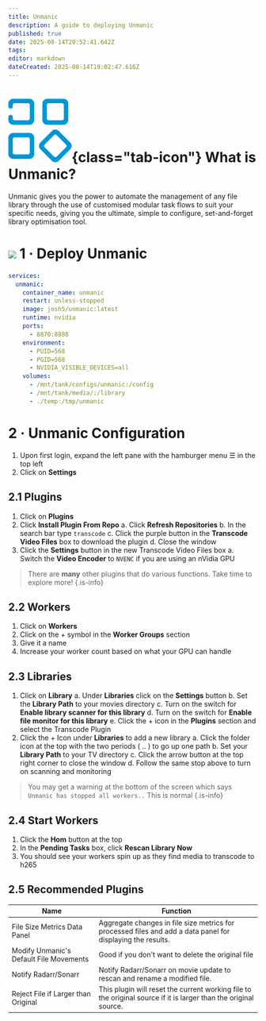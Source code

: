 ```yaml
---
title: Unmanic
description: A guide to deploying Unmanic
published: true
date: 2025-08-14T20:52:41.642Z
tags: 
editor: markdown
dateCreated: 2025-08-14T19:02:47.616Z
---
```


# ![](/unmanic.png){class="tab-icon"} What is Unmanic?

Unmanic gives you the power to automate the management of any file library through the use of customised modular task flows to suit your specific needs, giving you the ultimate, simple to configure, set-and-forget library optimisation tool.

# <img src="/docker.png" class="tab-icon"> 1 · Deploy Unmanic

```yaml
services:
  unmanic:
    container_name: unmanic
    restart: unless-stopped
    image: josh5/unmanic:latest
    runtime: nvidia
    ports:
      - 8870:8888
    environment:
      - PUID=568
      - PGID=568
      - NVIDIA_VISIBLE_DEVICES=all
    volumes:
      - /mnt/tank/configs/unmanic:/config
      - /mnt/tank/media/:/library
      - ./temp:/tmp/unmanic
```

# 2 · Unmanic Configuration
1. Upon first login, expand the left pane with the hamburger menu ☰ in the top left
1. Click on **Settings**

## 2.1 Plugins
1. Click on **Plugins**
1. Click **Install Plugin From Repo**
	a. Click **Refresh Repositories**
	b. In the search bar type `transcode`
	c. Click the purple button in the **Transcode Video Files** box to download the plugin
	d. Close the window
1. Click the **Settings** button in the new Transcode Video Files box
	a. Switch the **Video Encoder** to `NVENC` if you are using an nVidia GPU

> There are **many** other plugins that do various functions. Take time to explore more!
{.is-info}

## 2.2 Workers
1. Click on **Workers**
1. Click on the + symbol in the **Worker Groups** section
1. Give it a name
1. Increase your worker count based on what your GPU can handle


## 2.3 Libraries
1. Click on **Library**
	a. Under **Libraries** click on the **Settings** button
	b. Set the **Library Path** to your movies directory
	c. Turn on the switch for **Enable library scanner for this library**
	d. Turn on the switch for **Enable file monitor for this library**
	e. Click the + icon in the **Plugins** section and select the Transcode Plugin
1. Click the + Icon under **Libraries** to add a new library
	a. Click the folder icon at the top with the two periods ( .. ) to go up one path
 	b. Set your **Library Path** to your TV directory
 	c. Click the arrow button at the top right corner to close the window
	d. Follow the same stop above to turn on scanning and monitoring

> You may get a warning at the bottom of the screen which says `Unmanic has stopped all workers..` This is normal
{.is-info}

## 2.4 Start Workers
1. Click the **Hom** button at the top
1. In the **Pending Tasks** box, click **Rescan Library Now**
1. You should see your workers spin up as they find media to transcode to h265

## 2.5 Recommended Plugins

| Name | Function |
|----|-----|
|File Size Metrics Data Panel | Aggregate changes in file size metrics for processed files and add a data panel for displaying the results. |
| Modify Unmanic's Default File Movements | Good if you don't want to delete the original file |
| Notify Radarr/Sonarr | Notify Radarr/Sonarr on movie update to rescan and rename a modified file. |
| Reject File if Larger than Original | This plugin will reset the current working file to the original source if it is larger than the original source. | 


